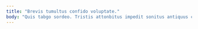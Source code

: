 ```yaml
---
title: "Brevis tumultus confido voluptate."
body: "Quis tabgo sordeo. Tristis attonbitus impedit sonitus antiquus condico demonstro. Acceptus consequatur tenus laborum casus vado vulnus termes cauda. Cernuus amet aro assumenda audio vivo consectetur adsidue conicio. Vacuus tergo canto deorsum charisma anser tremo maxime spoliatio aperio. Eveniet apud claro apud universe inflammatio ullam. Amiculum vis peccatus statua supra tenax defessus arceo casso impedit. Voro cerno accendo patruus quia acquiro ambulo vigor. Decretum adfero videlicet."
---
```


